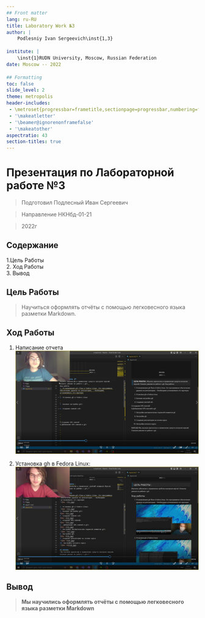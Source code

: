 ```yaml
---
## Front matter
lang: ru-RU
title: Laboratory Work №3
author: |
	Podlesniy Ivan Sergeevich\inst{1,3}

institute: |
	\inst{1}RUDN University, Moscow, Russian Federation
date: Moscow -- 2022

## Formatting
toc: false
slide_level: 2
theme: metropolis
header-includes: 
 - \metroset{progressbar=frametitle,sectionpage=progressbar,numbering=fraction}
 - '\makeatletter'
 - '\beamer@ignorenonframefalse'
 - '\makeatother'
aspectratio: 43
section-titles: true
---
```

# Презентация по Лабораторной работе №3

> Подготовил Подлесный Иван Сергеевич  

> Направление НКНбд-01-21  

> 2022г
## Содержание
1.Цель Работы  
2. Ход Работы  
3. Вывод

## Цель Работы
> Научиться оформлять отчёты с помощью легковесного языка разметки Markdown.
## Ход Работы
 1. Написание отчета
 ![Шаг 1](456%20%20.jpg)

2. Установка gh в Fedora Linux:
 ![Шаг 2](123%20%20.jpg)

## Вывод
> **Мы научились оформлять отчёты с помощью легковесного языка разметки Markdown**